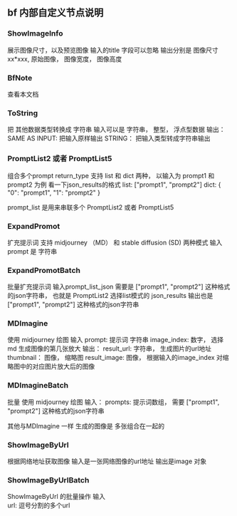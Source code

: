 
## bf 内部自定义节点说明


### ShowImageInfo
展示图像尺寸，以及预览图像
输入的title 字段可以忽略
输出分别是  图像尺寸 xx*xxx,  原始图像， 图像宽度， 图像高度


### BfNote
查看本文档



### ToString
把 其他数据类型转换成 字符串
输入可以是 字符串， 整型， 浮点型数据
输出：
    SAME AS INPUT: 把输入原样输出
    STRING： 把输入类型转成字符串输出



### PromptList2  或者 PromptList5
组合多个prompt
return_type 支持 list 和 dict 两种， 以输入为 prompt1 和 prompt2 为例 看一下json_results的格式
    list: ["prompt1", "prompt2"]
    dict: {
            "0": "prompt1",
            "1": "prompt2"
        }

prompt_list 是用来串联多个 PromptList2  或者  PromptList5



### ExpandPromot
扩充提示词
支持 midjourney （MD） 和  stable diffusion (SD) 两种模式
输入 prompt  是 字符串

### ExpandPromotBatch
批量扩充提示词
输入prompt_list_json 需要是 ["prompt1", "prompt2"] 这种格式的json字符串， 也就是 PromptList2 选择list模式的 json_results
输出也是 ["prompt1", "prompt2"] 这种格式的json字符串


### MDImagine
使用 midjourney 绘图
输入
    prompt: 提示词 字符串
    image_index: 数字， 选择md 生成图像的第几张放大
输出：
    result_url: 字符串， 生成图片的url地址
    thumbnail： 图像， 缩略图
    result_image: 图像， 根据输入的image_index 对缩略图中的对应图片放大后的图像

### MDImagineBatch
批量 使用 midjourney 绘图
输入：
    prompts: 提示词数组， 需要 ["prompt1", "prompt2"] 这种格式的json字符串

其他与MDImagine 一样
生成的图像是 多张组合在一起的


### ShowImageByUrl
根据网络地址获取图像
输入是一张网络图像的url地址
输出是image 对象


### ShowImageByUrlBatch
ShowImageByUrl 的批量操作
输入    
    url: 逗号分割的多个url




